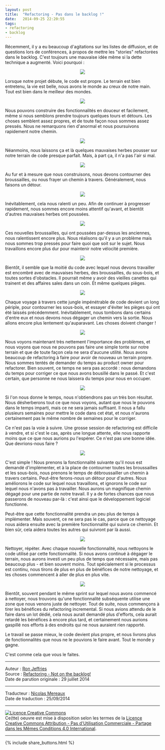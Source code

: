 ```yaml
---
layout: post
title:  "Refactoring - Pas dans le backlog !"
date:   2014-09-25 22:20:55
tags:
- refactoring
- backlog
---
```

Récemment, il y a eu beaucoup d'agitations sur les listes de diffusion, et de questions lors de conférences, à propos de mettre les "stories" refactorées dans le backlog. C'est toujours une mauvaise idée même si la dette technique a augmenté. Voici pourquoi :

<div align="center">
    <img src="{{ site.url }}assets/refactoring_pas_dans_le_backlog/Ref01.jpg" />
</div>

Lorsque notre projet débute, le code est propre. Le terrain est bien entretenu, la vie est belle, nous avons le monde au creux de notre main. Tout est bien dans le meilleur des mondes.

<div align="center">
  <img src="{{ site.url }}assets/refactoring_pas_dans_le_backlog/Ref02.jpg" />
</div>

Nous pouvons construire des fonctionnalités en douceur et facilement, même si nous semblons prendre toujours quelques tours et détours. Les choses semblent assez propres, et de toute façon nous sommes assez pressés. Nous ne remarquons rien d'anormal et nous poursuivons rapidement notre chemin.

<div align="center">
  <img src="{{ site.url }}assets/refactoring_pas_dans_le_backlog/Ref03.jpg" />
</div>

Néanmoins, nous laissons ça et là quelques mauvaises herbes pousser sur notre terrain de code presque parfait. Mais, à part ça, il n'a pas l'air si mal.

<div align="center">
  <img src="{{ site.url }}assets/refactoring_pas_dans_le_backlog/Ref04.jpg" />
</div>

Au fur et à mesure que nous construisons, nous devons contourner des broussailles, ou nous frayer un chemin à travers. Généralement, nous faisons un détour.

<div align="center">
  <img src="{{ site.url }}assets/refactoring_pas_dans_le_backlog/Ref05.jpg" />
</div>

Inévitablement, cela nous ralenti un peu. Afin de continuer à progresser rapidement, nous sommes encore moins attentif qu'avant, et bientôt d'autres mauvaises herbes ont poussées.

<div align="center">
  <img src="{{ site.url }}assets/refactoring_pas_dans_le_backlog/Ref06.jpg" />
</div>

Ces nouvelles broussailles, qui ont poussées par-dessus les anciennes, nous ralentissent encore plus. Nous réalisons qu'il y a un problème mais nous sommes trop pressés pour faire quoi que soit sur le sujet. Nous travaillons encore plus dur pour maintenir notre vélocité première.

<div align="center">
  <img src="{{ site.url }}assets/refactoring_pas_dans_le_backlog/Ref07.jpg" />
</div>

Bientôt, il semble que la moitié du code avec lequel nous devons travailler est encombré avec de mauvaises herbes, des broussailles, du sous-bois, et toutes sortes d'obstacles. Il pourrait même y avoir des vieilles canettes qui trainent et des affaires sales dans un coin. Et même quelques pièges.

<div align="center">
  <img src="{{ site.url }}assets/refactoring_pas_dans_le_backlog/Ref08.jpg" />
</div>

Chaque voyage à travers cette jungle impénétrable de code devient un long périple, pour contourner les sous-bois, et essayer d'éviter les pièges qui ont été laissés précédemment. Inévitablement, nous tombons dans certains d'entre eux et nous devons nous dégager un chemin vers la sortie. Nous allons encore plus lentement qu'auparavant. Les choses doivent changer !

<div align="center">
  <img src="{{ site.url }}assets/refactoring_pas_dans_le_backlog/Ref09.jpg" />
</div>

Nous voyons maintenant très nettement l'importance des problèmes, et nous voyons que nous ne pouvons pas faire une simple tonte sur notre terrain et que de toute façon cela ne sera d'aucune utilité. Nous avons beaucoup de refactoring à faire pour avoir de nouveau un terrain propre. Nous sommes tentés de demander du temps au product owner pour refactorer. Bien souvent, ce temps ne sera pas accordé : nous demandons du temps pour corriger ce que nous avons bousillé dans le passé. Et c'est certain, que personne ne nous laissera du temps pour nous en occuper.

<div align="center">
  <img src="{{ site.url }}assets/refactoring_pas_dans_le_backlog/Ref10.jpg" />
</div>

Si l'on nous donne le temps, nous n'obtiendrons pas un très bon résultat. Nous désherberons tout ce que nous voyons, autant que nous le pouvons dans le temps imparti, mais ce ne sera jamais suffisant. Il nous a fallu plusieurs semaines pour mettre le code dans cet état, et nous n'aurons certainement pas le même nombre de semaines pour le corriger.

Ce n'est pas la voie à suivre. Une grosse session de refactoring est difficile à vendre, et si c'est le cas, après une longue attente, elle nous rapporte moins que ce que nous aurions pu l'espérer. Ce n'est pas une bonne idée. Que devrions-nous faire ?

<div align="center">
  <img src="{{ site.url }}assets/refactoring_pas_dans_le_backlog/RefA1.jpg" />
</div>

C'est simple ! Nous prenons la fonctionnalité suivante qu'il nous est demandé d'implémenter, et à la place de contourner toutes les broussailles et les sous-bois, nous prenons le temps de débroussailler un chemin à travers certains. Peut-être ferons-nous un détour pour d'autres. Nous améliorons le code sur lequel nous travaillons, et ignorons le code sur lequel nous n'avons pas à travailler. Nous aurons un magnifique chemin dégagé pour une partie de notre travail. Il y a de fortes chances que nous passerons de nouveau par-là : c'est ainsi que le développement logiciel fonctionne.

Peut-être que cette fonctionnalité prendra un peu plus de temps à implémenter. Mais souvent, ce ne sera pas le cas, parce que ce nettoyage nous aidera ensuite avec la première fonctionnalité qui suivra ce chemin. Et bien sûr, cela aidera toutes les autres qui suivront par là aussi.

<div align="center">
  <img src="{{ site.url }}assets/refactoring_pas_dans_le_backlog/RefA2.jpg" />
</div>

Nettoyer, répéter. Avec chaque nouvelle fonctionnalité, nous nettoyons le code utilisé par cette fonctionnalité. Si nous avons continué à dégager le terrain, nous aurons investi un peu plus de temps que nécessaire, mais pas beaucoup plus - et bien souvent moins. Tout spécialement si le processus est continu, nous tirons de plus en plus de bénéfices de notre nettoyage, et les choses commencent à aller de plus en plus vite.

<div align="center">
  <img src="{{ site.url }}assets/refactoring_pas_dans_le_backlog/RefA3.jpg" />
</div>

Bientôt, souvent pendant le même sprint sur lequel nous avons commencé à nettoyer, nous trouvons qu'une fonctionnalité subséquente utilise une zone que nous venons juste de nettoyer. Tout de suite, nous commençons à tirer les bénéfices du refactoring incremental. Si nous avions attendu de le faire dans un lot dédié, cela nous aurait demandé plus d'efforts, cela aurait retardé les bénéfices à encore plus tard, et certainement nous aurions gaspillé nos efforts à des endroits qui ne nous auraient rien rapporté.

Le travail se passe mieux, le code devient plus propre, et nous livrons plus de fonctionnalités que nous ne le pouvions le faire avant. Tout le monde y gagne.

C'est comme cela que vous le faites.

---
Auteur : [Ron Jeffries](http://www.xprogramming.com/)  
Source : [Refactoring - Not on the backlog!](http://xprogramming.com/articles/refactoring-not-on-the-backlog/)  
Date de parution originale : 29 juillet 2014  

---
Traducteur : [Nicolas Mereaux](http://www.les-traducteurs-agiles.org/traducteurs/)  
Date de traduction : 25/09/2014  

---

<a rel="license" href="http://creativecommons.org/licenses/by-nc-sa/4.0/"><img alt="Licence Creative Commons" style="border-width:0" src="http://i.creativecommons.org/l/by-nc-sa/4.0/88x31.png" /></a><br />Ce(tte) oeuvre est mise à disposition selon les termes de la <a rel="license" href="http://creativecommons.org/licenses/by-nc-sa/4.0/">Licence Creative Commons Attribution - Pas d'Utilisation Commerciale - Partage dans les Mêmes Conditions 4.0 International</a>.

---

{% include share_buttons.html %}
